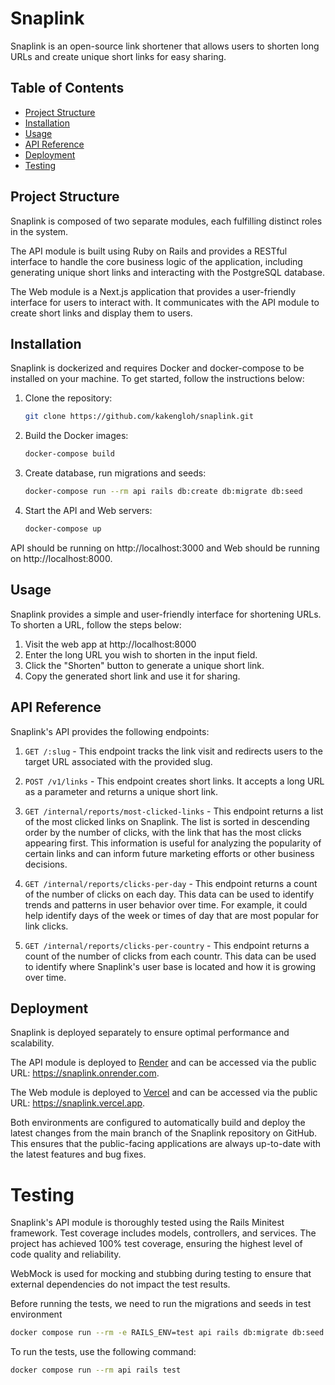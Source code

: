 # Snaplink

Snaplink is an open-source link shortener that allows users to shorten long URLs and create unique short links for easy sharing.

## Table of Contents

- [Project Structure](#project-structure)
- [Installation](#installation)
- [Usage](#usage)
- [API Reference](#api-reference)
- [Deployment](#deployment)
- [Testing](#testing)

## Project Structure

Snaplink is composed of two separate modules, each fulfilling distinct roles in the system.

The API module is built using Ruby on Rails and provides a RESTful interface to handle the core business logic of the application, including generating unique short links and interacting with the PostgreSQL database.

The Web module is a Next.js application that provides a user-friendly interface for users to interact with. It communicates with the API module to create short links and display them to users.

## Installation

Snaplink is dockerized and requires Docker and docker-compose to be installed on your machine. To get started, follow the instructions below:

1. Clone the repository:

   ```bash
   git clone https://github.com/kakengloh/snaplink.git
   ```

2. Build the Docker images:

   ```bash
   docker-compose build
   ```

3. Create database, run migrations and seeds:

   ```bash
   docker-compose run --rm api rails db:create db:migrate db:seed
   ```

4. Start the API and Web servers:
   ```bash
   docker-compose up
   ```

API should be running on http://localhost:3000 and Web should be running on http://localhost:8000.

## Usage

Snaplink provides a simple and user-friendly interface for shortening URLs. To shorten a URL, follow the steps below:

1. Visit the web app at http://localhost:8000
2. Enter the long URL you wish to shorten in the input field.
3. Click the "Shorten" button to generate a unique short link.
4. Copy the generated short link and use it for sharing.

## API Reference

Snaplink's API provides the following endpoints:

1. `GET /:slug` - This endpoint tracks the link visit and redirects users to the target URL associated with the provided slug.

2. `POST /v1/links` - This endpoint creates short links. It accepts a long URL as a parameter and returns a unique short link.

3. `GET /internal/reports/most-clicked-links` - This endpoint returns a list of the most clicked links on Snaplink. The list is sorted in descending order by the number of clicks, with the link that has the most clicks appearing first. This information is useful for analyzing the popularity of certain links and can inform future marketing efforts or other business decisions.

4. `GET /internal/reports/clicks-per-day` - This endpoint returns a count of the number of clicks on each day. This data can be used to identify trends and patterns in user behavior over time. For example, it could help identify days of the week or times of day that are most popular for link clicks.

5. `GET /internal/reports/clicks-per-country` - This endpoint returns a count of the number of clicks from each countr. This data can be used to identify where Snaplink's user base is located and how it is growing over time.

## Deployment

Snaplink is deployed separately to ensure optimal performance and scalability.

The API module is deployed to [Render](https://render.com) and can be accessed via the public URL: https://snaplink.onrender.com.

The Web module is deployed to [Vercel](https://vercel.com) and can be accessed via the public URL: https://snaplink.vercel.app.

Both environments are configured to automatically build and deploy the latest changes from the main branch of the Snaplink repository on GitHub. This ensures that the public-facing applications are always up-to-date with the latest features and bug fixes.

# Testing

Snaplink's API module is thoroughly tested using the Rails Minitest framework. Test coverage includes models, controllers, and services. The project has achieved 100% test coverage, ensuring the highest level of code quality and reliability.

WebMock is used for mocking and stubbing during testing to ensure that external dependencies do not impact the test results.

Before running the tests, we need to run the migrations and seeds in test environment

```bash
docker compose run --rm -e RAILS_ENV=test api rails db:migrate db:seed
```

To run the tests, use the following command:

```bash
docker compose run --rm api rails test
```
